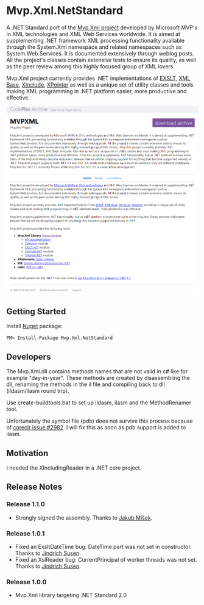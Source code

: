 # Mvp.Xml.NetStandard
A .NET Standard port of the [Mvp.Xml project](https://archive.codeplex.com/?p=mvpxml) developed by Microsoft MVP's in XML technologies 
and XML Web Services worldwide. It is aimed at supplementing .NET framework XML processing functionality available through the System.Xml 
namespace and related namespaces such as System.Web.Services. It is documented extensively through weblog posts. All the project's 
classes contain extensive tests to ensure its quality, as well as the peer review among this highly focused group of XML lovers.

Mvp.Xml project currently provides .NET implementations of [EXSLT](http://www.exslt.org/), [XML Base](http://www.w3.org/TR/xmlbase/), 
[XInclude](http://www.w3.org/TR/xinclude/), [XPointer](http://www.w3.org/TR/xptr-framework/) as well as a unique set of utility classes 
and tools making XML programming in .NET platform easier, more productive and effective.

[![Mvp.Xml Codeplex Archive](codeplex-archive.png "Mvp.Xml Codeplex Archive")](https://archive.codeplex.com/?p=mvpxml)

## Getting Started ##
Install [Nuget](https://www.nuget.org/packages/Mvp.Xml.NetStandard) package:
```
PM> Install-Package Mvp.Xml.NetStandard
```

## Developers
The Mvp.Xml.dll contains methods names that are not valid in c# like
for example "day-in-year". These methods are created by disassembling the dll,
renaming the methods in the il file and compiling back to dll (ildasm/ilasm round trip).

Use create-buildtools.bat to set up ildasm, ilasm and the MethodRenamer tool.

Unfortunately the symbol file (pdb) does not survive this process because of [coreclr issue #2982](https://github.com/dotnet/coreclr/issues/2982).
I will fix this as soon as pdb support is added to ilasm.

## Motivation ##
I needed the XIncludingReader in a .NET core project.

## Release Notes ##
### Release 1.1.0 ###
- Strongly signed the assembly. Thanks to [Jakub Míšek](https://github.com/jakubmisek).
### Release 1.0.1 ###
- Fixed an ExsltDateTime bug: DateTime part was not set in constructor. Thanks to [Jindrich Susen](https://github.com/JindrichSusen).
- Fixed an XslReader bug: CurrentPrincipal of worker threads was not set. Thanks to [Jindrich Susen](https://github.com/JindrichSusen). 
### Release 1.0.0 ###
- Mvp.Xml library targeting .NET Standard 2.0

